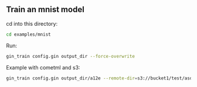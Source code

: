 ## Train an mnist model

cd into this directory: 

```bash
cd examples/mnist
```

Run:
```bash
gin_train config.gin output_dir --force-overwrite
```

Example with cometml and s3:

```bash
gin_train config.gin output_dir/a12e --remote-dir=s3://bucket1/test/asd --auto-subdir --cometml-project Avsecz/test
```